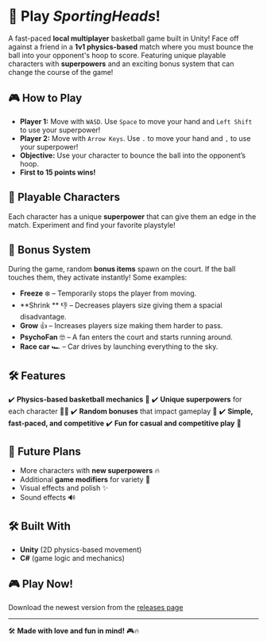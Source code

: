 # 🏀 Play _SportingHeads_!

A fast-paced **local multiplayer** basketball game built in Unity! Face off against a friend in a **1v1 physics-based** match where you must bounce the ball into your opponent's hoop to score. Featuring unique playable characters with **superpowers** and an exciting bonus system that can change the course of the game!

## 🎮 How to Play
- **Player 1:** Move with `WASD`. Use `Space` to move your hand and `Left Shift` to use your superpower!
- **Player 2:** Move with `Arrow Keys`. Use `.` to move your hand and `,` to use your superpower!
- **Objective:** Use your character to bounce the ball into the opponent’s hoop.
- **First to 15 points wins!**

## 🦸 Playable Characters
Each character has a unique **superpower** that can give them an edge in the match. Experiment and find your favorite playstyle!

## 🎁 Bonus System
During the game, random **bonus items** spawn on the court. If the ball touches them, they activate instantly! Some examples:
- **Freeze** ❄️ – Temporarily stops the player from moving.
- **Shrink ** 👎 – Decreases players size giving them a spacial disadvantage.
- **Grow** 👍 – Increases players size making them harder to pass.
- **PsychoFan** 🤓 – A fan enters the court and starts running around.
- **Race car** 🏎️ – Car drives by launching everything to the sky.

## 🛠️ Features
✔️ **Physics-based basketball mechanics** 🏀
✔️ **Unique superpowers** for each character 🦸‍♂️
✔️ **Random bonuses** that impact gameplay 🎁
✔️ **Simple, fast-paced, and competitive**
✔️ **Fun for casual and competitive play** 🎉

## 🚀 Future Plans
- More characters with **new superpowers** 🔥
- Additional **game modifiers** for variety 🎲
- Visual effects and polish ✨
- Sound effects 🔊

## 🛠️ Built With
- **Unity** (2D physics-based movement)
- **C#** (game logic and mechanics)

## 🎮 Play Now!
Download the newest version from the [releases page](https://github.com/mi-cichon/sporting-heads/releases)

---
🛠️ **Made with love and fun in mind!** 🎮🔥

